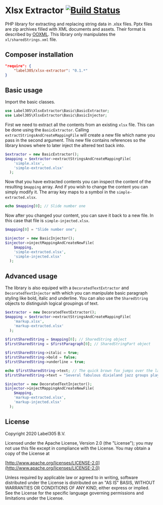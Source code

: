 Xlsx Extractor [![Build Status](https://travis-ci.org/Label305/XlsxExtractor.svg)](https://travis-ci.org/Label305/XlsxExtractor)
=============

PHP library for extracting and replacing string data in .xlsx files. Pptx files are zip archives filled with XML documents and assets. Their format is described by [OOXML](http://nl.wikipedia.org/wiki/Office_Open_XML). This library only manipulates the `xl/sharedStrings.xml` file.

Composer installation
---

```json
"require": {
    "label305/xlsx-extractor": "0.1.*"
}
```

Basic usage
----

Import the basic classes.

```php
use Label305\XlsxExtractor\Basic\BasicExtractor;
use Label305\XlsxExtractor\Basic\BasicInjector;
```

First we need to extract all the contents from an existing `xlsx` file. This can be done using the `BasicExtractor`. Calling `extractStringsAndCreateMappingFile` will create a new file which name you pass in the second argument. This new file contains references so the library knows where to later inject the altered text back into.

```php
$extractor = new BasicExtractor();
$mapping = $extractor->extractStringsAndCreateMappingFile(
    'simple.xlsx',
    'simple-extracted.xlsx'
  );
```

Now that you have extracted contents you can inspect the content of the resulting `$mapping` array. And if you wish to change the content you can simply modify it. The array key maps to a symbol in the `simple-extracted.xlsx`.

```php
echo $mapping[0]; // Slide number one
```

Now after you changed your content, you can save it back to a new file. In this case that file is `simple-injected.xlsx`.

```php
$mapping[0] = "Slide number one";

$injector = new BasicInjector();
$injector->injectMappingAndCreateNewFile(
    $mapping,
    'simple-extracted.xlsx',
    'simple-injected.xlsx'
  );
```

Advanced usage
----

The library is also equiped with a `DecoratedTextExtractor` and `DecoratedTextInjector` with which you can manipulate basic paragraph styling like bold, italic and underline. You can also use the `SharedString` objects to distinguish logical groupings of text.

```php
$extractor = new DecoratedTextExtractor();
$mapping = $extractor->extractStringsAndCreateMappingFile(
    'markup.xlsx',
    'markup-extracted.xlsx'
  );
  
$firstSharedString = $mapping[0]; // SharedString object
$firstSharedString = $firstParagraph[0]; // SharedStringPart object

$firstSharedString->italic = true;
$firstSharedString->bold = false;
$firstSharedString->underline = true;

echo $firstSharedString->text; // The quick brown fox jumps over the lazy dog
$firstSharedString->text = "Several fabulous dixieland jazz groups played with quick tempo.";

$injector = new DecoratedTextInjector();
$injector->injectMappingAndCreateNewFile(
    $mapping,
    'markup-extracted.xlsx',
    'markup-injected.xlsx'
  );
```



License
---------
Copyright 2020 Label305 B.V.

Licensed under the Apache License, Version 2.0 (the "License");
you may not use this file except in compliance with the License.
You may obtain a copy of the License at

[http://www.apache.org/licenses/LICENSE-2.0](http://www.apache.org/licenses/LICENSE-2.0)

Unless required by applicable law or agreed to in writing, software
distributed under the License is distributed on an "AS IS" BASIS,
WITHOUT WARRANTIES OR CONDITIONS OF ANY KIND, either express or implied.
See the License for the specific language governing permissions and
limitations under the License.
